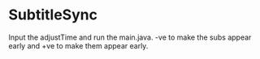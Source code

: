 # SubtitleSync

Input the adjustTime and run the main.java.
-ve to make the subs appear early and +ve to make them appear early. 
